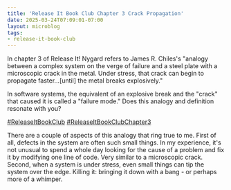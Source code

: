 ```yaml
---
title: 'Release It Book Club Chapter 3 Crack Propagation'
date: 2025-03-24T07:09:01-07:00
layout: microblog
tags:
- release-it-book-club
---
```


In chapter 3 of Release It! Nygard refers to James R. Chiles's "analogy between a complex system on the verge of failure and a steel plate with a microscopic crack in the metal. Under stress, that crack can begin to propagate faster...[until] the metal breaks explosively."

In software systems, the equivalent of an explosive break and the "crack" that caused it is called a "failure mode." Does this analogy and definition resonate with you?

[#ReleaseItBookClub](https://x.com/hashtag/ReleaseItBookClub)
[#ReleaseItBookClubChapter3](https://x.com/hashtag/ReleaseItBookClubChapter3)

There are a couple of aspects of this analogy that ring true to me. First of all, defects in the system are often such small things. In my experience, it's not unusual to spend a whole day looking for the cause of a problem and fix it by modifying one line of code. Very similar to a microscopic crack. Second, when a system is under stress, even small things can tip the system over the edge. Killing it: bringing it down with a bang - or perhaps more of a whimper.
